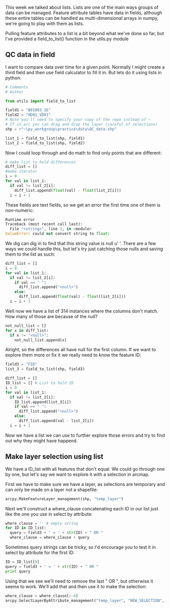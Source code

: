 This week we talked about lists. Lists are one of the main ways groups of data can be managed.
Feature attribute tables have data in fields, although these entire tables can be handled as multi-dimensional arrays in numpy, we're going to play with them as lists.

Pulling feature attributes to a list is a bit beyond what we've done so far, but I've provided a field_to_list() function in the utils.py module

## QC data in field
I want to compare data over time for a given point. Normally I might create a third field and then use field calculator to fill it in.
But lets do it using lists in python:

```python
# Comments
# Author

from utils import field_to_list

field1 = "B01003_1E"
field2 = "HD01_VD01"
# Note you'll need to specify your copy of the repo instead of ~
# If in arc you can drag and drop the layer (careful of selections)
shp = r"~\py_workgroup\practice\data\QC_data.shp"

list_1 = field_to_list(shp, field1)
list_2 = field_to_list(shp, field2)
```

Now I could loop through and do math to find only points that are different:

```python
# make list to hold differences
diff_list = []
#make iterator
i = 0
for val in list_1:
  if val != list_2[i]:
    diff_list.append(float(val) - float(list_2[i]))
  i = i + 1
```

These fields are text fields, so we get an error the first time one of them is non-numeric:

```python
Runtime error 
Traceback (most recent call last):
  File "<string>", line 3, in <module>
ValueError: could not convert string to float: 
```

We dig can dig in to find that this string value is null u' '. There are a few ways we could handle this, but let's try just catching those nulls and saving them to the list as such:

```python
diff_list = []
i = 0
for val in list_1:
  if val != list_2[i]:
    if val == " ":
      diff_list.append("<null>")
    else:
      diff_list.append(float(val) - float(list_2[i]))
  i = i + 1
```
Well now we have a list of 314 instances where the columns don't match. How many of those are because of the null?

```python
not_null_list = []
for x in diff_list:
  if x != "<null>":
    not_null_list.append(x)
```

Alright, so the differences all have null for the first column. If we want to explore them more or fix it we really need to know the feature ID:

```python
field3 = "FID"
list_3 = field_to_list(shp, field3)

diff_list = []
ID_list = [] # List to hold ID
i = 0
for val in list_1:
  if val != list_2[i]:
    ID_list.append(list_3[i])
    if val == " ":
      diff_list.append("<null>")
    else:
      diff_list.append(val - list_2[i])
  i = i + 1
```

Now we have a list we can use to further explore those errors and try to find out why they might have happend.

## Make layer selection using list
We have a ID_list with all features that don't equal. We could go through one by one, but let's say we want to explore it with a selection in arcmap.

First we have to make sure we have a layer, as selections are temporary and can only be made on a layer not a shapefile:

```python
arcpy.MakeFeatureLayer_management(shp, "temp_layer")
```

Next we'll construct a where_clause concatenating each ID in our list just like the one you use in select by attribute:

```python
where_clause = '' # empty string
for ID in ID_list:
  query = field3 + ' = ' + str(ID) + " OR "
  where_clause = where_clause + query
```

Sometimes query strings can be tricky, so I'd encourage you to test it in select by attribute for the first ID:

```python
ID = ID_list[0]
query = field3 + ' = ' + str(ID) + " OR "
print query
```

Using that we see we'll need to remove the last " OR ", but otherwise it seems to work. We'll add that and then use it to make the selection:

```python
where_clause = where_clause[:-4]
arcpy.SelectLayerByAttribute_management("temp_layer", "NEW_SELECTION", where_clause)
```
